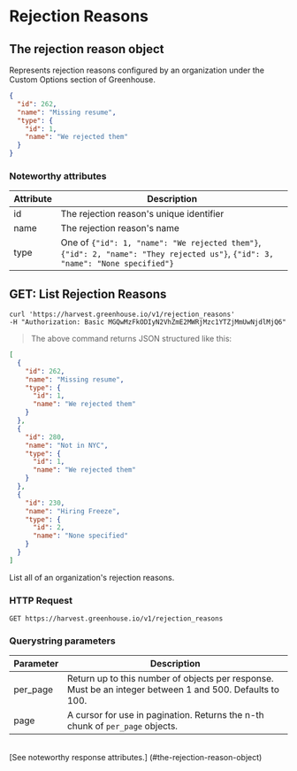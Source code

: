 # Rejection Reasons

## The rejection reason object

Represents rejection reasons configured by an organization under the Custom Options section of Greenhouse.

```json
{
  "id": 262,
  "name": "Missing resume",
  "type": {
    "id": 1,
    "name": "We rejected them"
  }
}
```

### Noteworthy attributes

| Attribute | Description |
|-----------|-------------|
| id | The rejection reason's unique identifier |
| name | The rejection reason's name
| type | One of `{"id": 1, "name": "We rejected them"}`, `{"id": 2, "name": "They rejected us"}`, `{"id": 3, "name": "None specified"}`

## GET: List Rejection Reasons

```shell
curl 'https://harvest.greenhouse.io/v1/rejection_reasons'
-H "Authorization: Basic MGQwMzFkODIyN2VhZmE2MWRjMzc1YTZjMmUwNjdlMjQ6"
```

> The above command returns JSON structured like this:

```json
[
  {
    "id": 262,
    "name": "Missing resume",
    "type": {
      "id": 1,
      "name": "We rejected them"
    }
  },
  {
    "id": 280,
    "name": "Not in NYC",
    "type": {
      "id": 1,
      "name": "We rejected them"
    }
  },
  {
    "id": 230,
    "name": "Hiring Freeze",
    "type": {
      "id": 2,
      "name": "None specified"
    }
  }
]
```

List all of an organization's rejection reasons.

### HTTP Request

`GET https://harvest.greenhouse.io/v1/rejection_reasons`

### Querystring parameters

| Parameter | Description |
|-----------|-------------|
| per_page | Return up to this number of objects per response. Must be an integer between 1 and 500. Defaults to 100.
| page | A cursor for use in pagination.  Returns the n-th chunk of `per_page` objects.

<br>
[See noteworthy response attributes.] (#the-rejection-reason-object)